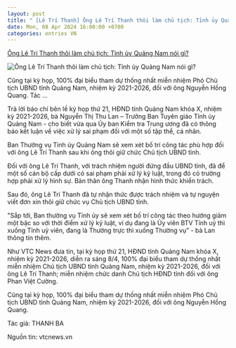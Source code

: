 ```yaml
---
layout: post
title: " [Lê Trí Thanh] Ông Lê Trí Thanh thôi làm chủ tịch: Tỉnh ủy Quảng Nam nói gì?"
date: Mon, 08 Apr 2024 16:00:00 +0700
categories: entries VN
---
```

[Ông Lê Trí Thanh thôi làm chủ tịch: Tỉnh ủy Quảng Nam nói gì?](https://nghean24h.vn/ong-le-tri-thanh-thoi-lam-chu-tich-tinh-uy-quang-nam-noi-gi-a720987.html)

![Ông Lê Trí Thanh thôi làm chủ tịch: Tỉnh ủy Quảng Nam nói gì?](https://media.nghean24h.vn/thumb_x480x250/2024/4/8/32/le-tri-thanh-thoi-lam-chu-tich-ubnd-tinh-quang-nam-1712563334.jpg)

Cũng tại kỳ họp, 100% đại biểu tham dự thống nhất miễn nhiệm Phó Chủ tịch UBND tỉnh Quảng Nam, nhiệm kỳ 2021-2026, đối với ông Nguyễn Hồng Quang. Tác ...

Trả lời báo chí bên lề kỳ họp thứ 21, HĐND tỉnh Quảng Nam khóa X, nhiệm kỳ 2021-2026, bà Nguyễn Thị Thu Lan – Trưởng Ban Tuyên giáo Tỉnh ủy Quảng Nam - cho biết vừa qua Ủy ban Kiểm tra Trung ương đã có thông báo kết luận về việc xử lý sai phạm đối với một số tập thể, cá nhân.

Ban Thường vụ Tỉnh ủy Quảng Nam sẽ xem xét bố trí công tác phù hợp đối với ông Lê Trí Thanh sau khi ông thôi giữ chức Chủ tịch UBND tỉnh.

Đối với ông Lê Trí Thanh, với trách nhiệm người đứng đầu UBND tỉnh, đã để một số cán bộ cấp dưới có sai phạm phải xử lý kỷ luật, trong đó có trường hợp phải xử lý hình sự. Bản thân ông Thanh nhận hình thức khiển trách.

Sau đó, ông Lê Trí Thanh đã tự nhận thức được trách nhiệm và tự nguyện viết đơn xin thôi giữ chức vụ Chủ tịch UBND tỉnh.

"Sắp tới, Ban thường vụ Tỉnh ủy sẽ xem xét bố trí công tác theo hướng giảm một bậc so với thời điểm xử lý kỷ luật, ví dụ đang là Ủy viên BTV Tỉnh uỷ thì xuống Tỉnh uỷ viên, đang là Thường trực thì xuống Thường vụ” - bà Lan thông tin thêm.

Như VTC News đưa tin, tại kỳ họp thứ 21, HĐND tỉnh Quảng Nam khóa X, nhiệm kỳ 2021-2026, diễn ra sáng 8/4, 100% đại biểu tham dự thống nhất miễn nhiệm Chủ tịch UBND tỉnh Quảng Nam, nhiệm kỳ 2021-2026, đối với ông Lê Trí Thanh; miễn nhiệm chức danh Chủ tịch HĐND tỉnh đối với ông Phan Việt Cường.

Cũng tại kỳ họp, 100% đại biểu tham dự thống nhất miễn nhiệm Phó Chủ tịch UBND tỉnh Quảng Nam, nhiệm kỳ 2021-2026, đối với ông Nguyễn Hồng Quang.

Tác giả: THANH BA

Nguồn tin: vtcnews.vn

